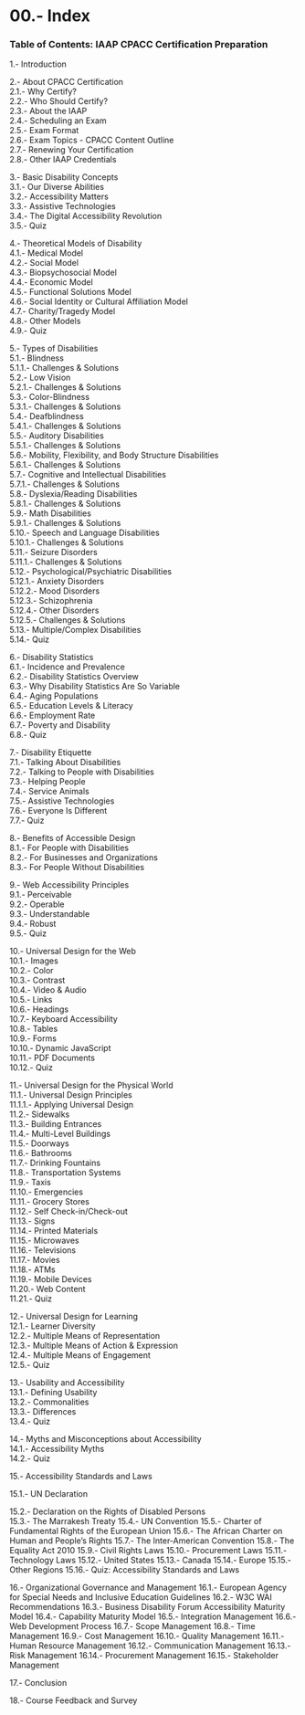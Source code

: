 # 00.- Index

### Table of Contents: IAAP CPACC Certification Preparation

1.- Introduction

2.- About CPACC Certification\
2.1.- Why Certify?\
2.2.- Who Should Certify?\
2.3.- About the IAAP\
2.4.- Scheduling an Exam\
2.5.- Exam Format\
2.6.- Exam Topics - CPACC Content Outline\
2.7.- Renewing Your Certification\
2.8.- Other IAAP Credentials

3.- Basic Disability Concepts\
3.1.- Our Diverse Abilities\
3.2.- Accessibility Matters\
3.3.- Assistive Technologies\
3.4.- The Digital Accessibility Revolution\
3.5.- Quiz

4.- Theoretical Models of Disability\
4.1.- Medical Model\
4.2.- Social Model\
4.3.- Biopsychosocial Model\
4.4.- Economic Model\
4.5.- Functional Solutions Model\
4.6.- Social Identity or Cultural Affiliation Model\
4.7.- Charity/Tragedy Model\
4.8.- Other Models\
4.9.- Quiz

5.- Types of Disabilities\
5.1.- Blindness\
5.1.1.- Challenges & Solutions\
5.2.- Low Vision\
5.2.1.- Challenges & Solutions\
5.3.- Color-Blindness\
5.3.1.- Challenges & Solutions\
5.4.- Deafblindness\
5.4.1.- Challenges & Solutions\
5.5.- Auditory Disabilities\
5.5.1.- Challenges & Solutions\
5.6.- Mobility, Flexibility, and Body Structure Disabilities\
5.6.1.- Challenges & Solutions\
5.7.- Cognitive and Intellectual Disabilities\
5.7.1.- Challenges & Solutions\
5.8.- Dyslexia/Reading Disabilities\
5.8.1.- Challenges & Solutions\
5.9.- Math Disabilities\
5.9.1.- Challenges & Solutions\
5.10.- Speech and Language Disabilities\
5.10.1.- Challenges & Solutions\
5.11.- Seizure Disorders\
5.11.1.- Challenges & Solutions\
5.12.- Psychological/Psychiatric Disabilities\
5.12.1.- Anxiety Disorders\
5.12.2.- Mood Disorders\
5.12.3.- Schizophrenia\
5.12.4.- Other Disorders\
5.12.5.- Challenges & Solutions\
5.13.- Multiple/Complex Disabilities\
5.14.- Quiz

6.- Disability Statistics\
6.1.- Incidence and Prevalence\
6.2.- Disability Statistics Overview\
6.3.- Why Disability Statistics Are So Variable\
6.4.- Aging Populations\
6.5.- Education Levels & Literacy\
6.6.- Employment Rate\
6.7.- Poverty and Disability\
6.8.- Quiz

7.- Disability Etiquette\
7.1.- Talking About Disabilities\
7.2.- Talking to People with Disabilities\
7.3.- Helping People\
7.4.- Service Animals\
7.5.- Assistive Technologies\
7.6.- Everyone Is Different\
7.7.- Quiz

8.- Benefits of Accessible Design\
8.1.- For People with Disabilities\
8.2.- For Businesses and Organizations\
8.3.- For People Without Disabilities

9.- Web Accessibility Principles\
9.1.- Perceivable\
9.2.- Operable\
9.3.- Understandable\
9.4.- Robust\
9.5.- Quiz

10.- Universal Design for the Web\
10.1.- Images\
10.2.- Color\
10.3.- Contrast\
10.4.- Video & Audio\
10.5.- Links\
10.6.- Headings\
10.7.- Keyboard Accessibility\
10.8.- Tables\
10.9.- Forms\
10.10.- Dynamic JavaScript\
10.11.- PDF Documents\
10.12.- Quiz

11.- Universal Design for the Physical World\
11.1.- Universal Design Principles\
11.1.1.- Applying Universal Design\
11.2.- Sidewalks\
11.3.- Building Entrances\
11.4.- Multi-Level Buildings\
11.5.- Doorways\
11.6.- Bathrooms\
11.7.- Drinking Fountains\
11.8.- Transportation Systems\
11.9.- Taxis\
11.10.- Emergencies\
11.11.- Grocery Stores\
11.12.- Self Check-in/Check-out\
11.13.- Signs\
11.14.- Printed Materials\
11.15.- Microwaves\
11.16.- Televisions\
11.17.- Movies\
11.18.- ATMs\
11.19.- Mobile Devices\
11.20.- Web Content\
11.21.- Quiz

12.- Universal Design for Learning\
12.1.- Learner Diversity\
12.2.- Multiple Means of Representation\
12.3.- Multiple Means of Action & Expression\
12.4.- Multiple Means of Engagement\
12.5.- Quiz

13.- Usability and Accessibility\
13.1.- Defining Usability\
13.2.- Commonalities\
13.3.- Differences\
13.4.- Quiz

14.- Myths and Misconceptions about Accessibility\
14.1.- Accessibility Myths\
14.2.- Quiz

15.- Accessibility Standards and Laws

15.1.- UN Declaration

15.2.- Declaration on the Rights of Disabled Persons\
15.3.- The Marrakesh Treaty 15.4.- UN Convention 15.5.- Charter of Fundamental Rights of the European Union 15.6.- The African Charter on Human and People’s Rights 15.7.- The Inter-American Convention 15.8.- The Equality Act 2010 15.9.- Civil Rights Laws 15.10.- Procurement Laws 15.11.- Technology Laws 15.12.- United States 15.13.- Canada 15.14.- Europe 15.15.- Other Regions 15.16.- Quiz: Accessibility Standards and Laws

16.- Organizational Governance and Management 16.1.- European Agency for Special Needs and Inclusive Education Guidelines 16.2.- W3C WAI Recommendations 16.3.- Business Disability Forum Accessibility Maturity Model 16.4.- Capability Maturity Model 16.5.- Integration Management 16.6.- Web Development Process 16.7.- Scope Management 16.8.- Time Management 16.9.- Cost Management 16.10.- Quality Management 16.11.- Human Resource Management 16.12.- Communication Management 16.13.- Risk Management 16.14.- Procurement Management 16.15.- Stakeholder Management

17.- Conclusion

18.- Course Feedback and Survey
